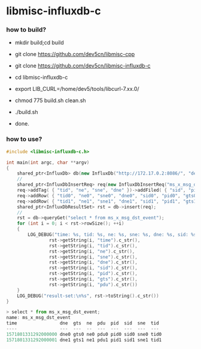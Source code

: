 # libmisc-influxdb-c

### how to build?

* mkdir build;cd build

* git clone https://github.com/dev5cn/libmisc-cpp

* git clone https://github.com/dev5cn/libmisc-influxdb-c

* cd libmisc-influxdb-c

* export LIB_CURL=/home/dev5/tools/libcurl-7.xx.0/

* chmod 775 build.sh clean.sh

* ./build.sh

* done.


### how to use?

```cpp
#include <libmisc-influxdb-c.h>

int main(int argc, char **argv)
{
	shared_ptr<InfluxDb> db(new InfluxDb("http://172.17.0.2:8086/", "dev5", "39e21400e8604b260b441ac5fb6c563b", "x-msg-im-core-db"));
	//
	shared_ptr<InfluxDbInsertReq> req(new InfluxDbInsertReq("ms_x_msg_dst_event"));
	req->addTag( { "tid", "ne", "sne", "dne" })->addFiled( { "sid", "pid", "gts", "pdu" }); /* add tag & fields. */
	req->addRow( { "tid0", "ne0", "sne0", "dne0", "sid0", "pid0", "gts0", "pdu0" })->addTime(DateMisc::nowGmt0() * 1000 * 1000L /* nano second. */);
	req->addRow( { "tid1", "ne1", "sne1", "dne1", "sid1", "pid1", "gts1", "pdu1" })->addTime(DateMisc::nowGmt0() * 1000 * 1000L /* nano second. */+ 1);
	shared_ptr<InfluxDbResultSet> rst = db->insert(req);
	//
	rst = db->queryGet("select * from ms_x_msg_dst_event");
	for (int i = 0; i < rst->rowSize(); ++i)
	{
		LOG_DEBUG("time: %s, tid: %s, ne: %s, sne: %s, dne: %s, sid: %s, pid: %s, gts: %s, pdu: %s", //
				rst->getString(i, "time").c_str(),
				rst->getString(i, "tid").c_str(),
				rst->getString(i, "ne").c_str(),
				rst->getString(i, "sne").c_str(),
				rst->getString(i, "dne").c_str(),
				rst->getString(i, "sid").c_str(),
				rst->getString(i, "pid").c_str(),
				rst->getString(i, "gts").c_str(),
				rst->getString(i, "pdu").c_str())
	}
	LOG_DEBUG("result-set:\n%s", rst->toString().c_str())
}
```




```js
> select * from ms_x_msg_dst_event;
name: ms_x_msg_dst_event
time                dne  gts  ne  pdu  pid  sid  sne  tid
----                ---  ---  --  ---  ---  ---  ---  ---
1571801331292000000 dne0 gts0 ne0 pdu0 pid0 sid0 sne0 tid0
1571801331292000001 dne1 gts1 ne1 pdu1 pid1 sid1 sne1 tid1
```                                                                                   